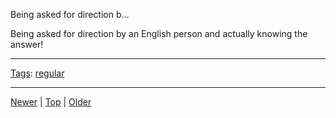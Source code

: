 <!--
title: Being asked for direction by an English person and actually knowing the answer!
date: 2020-06-28T14:51:45.037Z
tags: regular
-->





Being asked for direction b...
<p>Being asked for direction by an English person and actually knowing the answer!</p>

<!--BOTTOM-POST-NAVIGATION-->
---

[Tags](tags.md): [regular](tag-regular.md)

---

[Newer](110548166627.md) | [Top](index.md) | [Older](111072547477.md)
